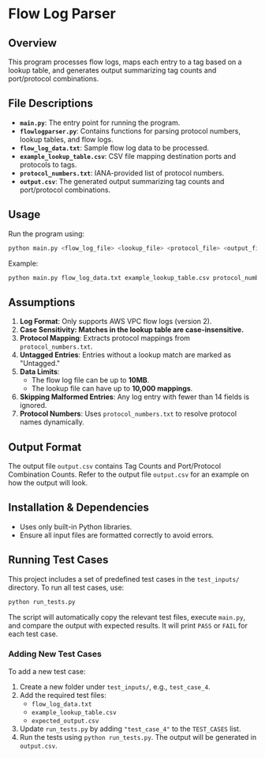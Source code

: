 # Flow Log Parser

## Overview

This program processes flow logs, maps each entry to a tag based on a lookup table, and generates output summarizing tag counts and port/protocol combinations.

## File Descriptions

- **`main.py`**: The entry point for running the program.
- **`flowlogparser.py`**: Contains functions for parsing protocol numbers, lookup tables, and flow logs.
- **`flow_log_data.txt`**: Sample flow log data to be processed.
- **`example_lookup_table.csv`**: CSV file mapping destination ports and protocols to tags.
- **`protocol_numbers.txt`**: IANA-provided list of protocol numbers.
- **`output.csv`**: The generated output summarizing tag counts and port/protocol combinations.

## Usage

Run the program using:

```sh
python main.py <flow_log_file> <lookup_file> <protocol_file> <output_file>
```

Example:
```sh
python main.py flow_log_data.txt example_lookup_table.csv protocol_numbers.txt output.csv
```

## Assumptions

1. **Log Format**: Only supports AWS VPC flow logs (version 2).
2. **Case Sensitivity: Matches in the lookup table are case-insensitive.**
3. **Protocol Mapping**: Extracts protocol mappings from `protocol_numbers.txt`.
4. **Untagged Entries**: Entries without a lookup match are marked as "Untagged."
5. **Data Limits**:
   - The flow log file can be up to **10MB**.
   - The lookup file can have up to **10,000 mappings**.
6. **Skipping Malformed Entries**: Any log entry with fewer than 14 fields is ignored.
7. **Protocol Numbers**: Uses `protocol_numbers.txt` to resolve protocol names dynamically.

## Output Format

The output file `output.csv` contains Tag Counts and Port/Protocol Combination Counts. Refer to the output file `output.csv` for an example on how the output will look.

## Installation & Dependencies

- Uses only built-in Python libraries.
- Ensure all input files are formatted correctly to avoid errors.

## Running Test Cases

This project includes a set of predefined test cases in the `test_inputs/` directory. To run all test cases, use:

```sh
python run_tests.py
```

The script will automatically copy the relevant test files, execute `main.py`, and compare the output with expected results. It will print `PASS` or `FAIL` for each test case.

### Adding New Test Cases
To add a new test case:
1. Create a new folder under `test_inputs/`, e.g., `test_case_4`.
2. Add the required test files:
   - `flow_log_data.txt`
   - `example_lookup_table.csv`
   - `expected_output.csv`
3. Update `run_tests.py` by adding `"test_case_4"` to the `TEST_CASES` list.
4. Run the tests using `python run_tests.py`.
The output will be generated in `output.csv`.
